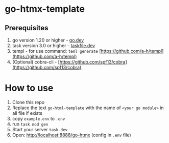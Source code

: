 # go-htmx-template


## Prerequisites

1. go version 1.20 or higher - [go.dev](https://go.dev)
2. task version 3.0 or higher - [taskfile.dev](https://taskfile.dev)
3. templ - for use command: `teml generate` [https://github.com/a-h/templ](https://github.com/a-h/templ)
4. (Optional) cobra-cli - [https://github.com/spf13/cobra](https://github.com/spf13/cobra)


# How to use

1. Clone this repo
2. Replace the text `go-html-template` with the name of `<your go module>` in all file if exists 
3. copy `example.env` to `.env`
4. run `task mod gen`
5. Start your server `task dev`
6. Open: [http://localhost:8888/go-htmx](http://localhost:8888/go-htmx) (config in `.env` file)